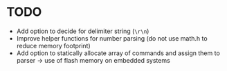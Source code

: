 # TODO

- Add option to decide for delimiter string (`\r\n`)
- Improve helper functions for number parsing (do not use math.h to reduce memory footprint)
- Add option to statically allocate array of commands and assign them to parser -> use of flash memory on embedded systems